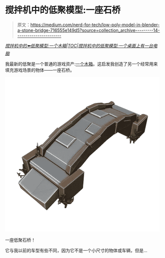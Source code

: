 # 搅拌机中的低聚模型:一座石桥

> 原文：<https://medium.com/nerd-for-tech/low-poly-model-in-blender-a-stone-bridge-716555e149d5?source=collection_archive---------14----------------------->

[*搅拌机中的⬅️低聚模型:一个木箱*](/nerd-for-tech/low-poly-model-in-blender-a-wooden-crate-a087684ec3eb)*|*[*TOC*](https://mina-pecheux.medium.com/low-poly-models-1-timelapses-dce93654fff3)*|*[*搅拌机中的低聚模型:一个桌面上有一台电脑*](https://mina-pecheux.medium.com/low-poly-model-in-blender-a-desktop-with-a-computer-8bd347c9d390)

我最新的低聚是一个普通的游戏资产:[一个木箱](/nerd-for-tech/low-poly-model-in-blender-a-wooden-crate-a087684ec3eb)。这启发我创造了另一个经常用来填充游戏场景的物体——一座石桥。

![](img/762f49141213981514e7bd1a1e0e7aed.png)

一座低聚石桥！

它与我以前的车型有些不同，因为它不是一个小尺寸的物体或车辆，但是…